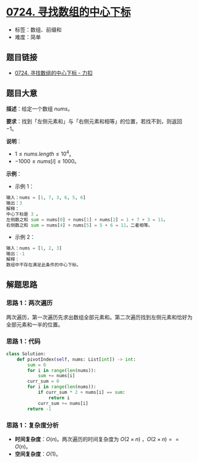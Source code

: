 # [0724. 寻找数组的中心下标](https://leetcode.cn/problems/find-pivot-index/)

- 标签：数组、前缀和
- 难度：简单

## 题目链接

- [0724. 寻找数组的中心下标 - 力扣](https://leetcode.cn/problems/find-pivot-index/)

## 题目大意

**描述**：给定一个数组 $nums$。

**要求**：找到「左侧元素和」与「右侧元素和相等」的位置，若找不到，则返回 $-1$。

**说明**：

- $1 \le nums.length \le 10^4$。
- $-1000 \le nums[i] \le 1000$。

**示例**：

- 示例 1：

```python
输入：nums = [1, 7, 3, 6, 5, 6]
输出：3
解释：
中心下标是 3 。
左侧数之和 sum = nums[0] + nums[1] + nums[2] = 1 + 7 + 3 = 11，
右侧数之和 sum = nums[4] + nums[5] = 5 + 6 = 11，二者相等。
```

- 示例 2：

```python
输入：nums = [1, 2, 3]
输出：-1
解释：
数组中不存在满足此条件的中心下标。
```

## 解题思路

### 思路 1：两次遍历

两次遍历，第一次遍历先求出数组全部元素和。第二次遍历找到左侧元素和恰好为全部元素和一半的位置。

### 思路 1：代码

```python
class Solution:
    def pivotIndex(self, nums: List[int]) -> int:
        sum = 0
        for i in range(len(nums)):
            sum += nums[i]
        curr_sum = 0
        for i in range(len(nums)):
            if curr_sum * 2 + nums[i] == sum:
                return i
            curr_sum += nums[i]
        return -1
```

### 思路 1：复杂度分析

- **时间复杂度**：$O(n)$。两次遍历的时间复杂度为 $O(2 \times n)$ ，$O(2 \times n) == O(n)$。
- **空间复杂度**：$O(1)$。

